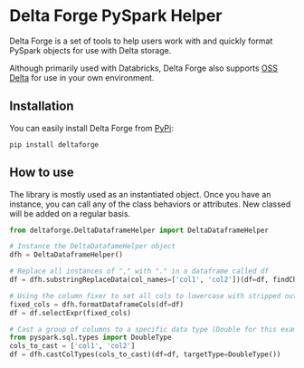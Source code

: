 # Delta Forge PySpark Helper
Delta Forge is a set of tools to help users work with and quickly format PySpark objects for use with Delta storage.

Although primarily used with Databricks, Delta Forge also supports [OSS Delta](https://delta.io) for use in your own environment.

## Installation

You can easily install Delta Forge from [PyPi](https://pypi.org):
```shell
pip install deltaforge
```
## How to use
The library is mostly used as an instantiated object. Once you have an instance, you can call any of the class behaviors or attributes. New classed will be added on a regular basis.

```python
from deltaforge.DeltaDataframeHelper import DeltaDataframeHelper

# Instance the DeltaDatafameHelper object
dfh = DeltaDataframeHelper()

# Replace all instances of "," with "." in a dataframe called df
df = dfh.substringReplaceData(col_names=['col1', 'col2'])(df=df, findChars=",", replaceChars=".")

# Using the column fixer to set all cols to lowercase with stripped out whitespaces
fixed_cols = dfh.formatDataframeCols(df=df)
df = df.selectExpr(fixed_cols)

# Cast a group of columns to a specific data type (Double for this example)
from pyspark.sql.types import DoubleType
cols_to_cast = ['col1', 'col2']
df = dfh.castColTypes(cols_to_cast)(df=df, targetType=DoubleType())

```